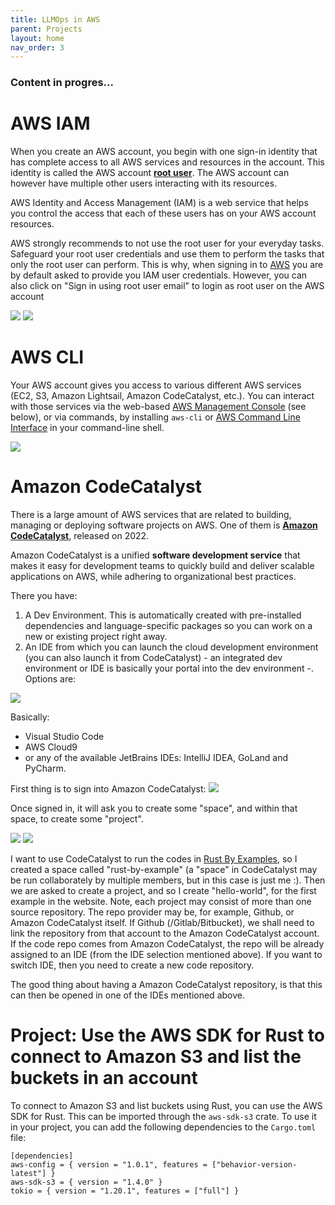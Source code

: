 ```yaml
---
title: LLMOps in AWS
parent: Projects
layout: home
nav_order: 3
---
```


### Content in progres...

# AWS IAM
When you create an AWS account, you begin with one sign-in identity that has complete access to all AWS services and resources in the account. This identity is called the AWS account [**root user**](https://docs.aws.amazon.com/IAM/latest/UserGuide/introduction.html). The AWS account can however have multiple other users interacting with its resources. 

AWS Identity and Access Management (IAM) is a web service that helps you control the access that each of these users has on your AWS account resources.

AWS strongly recommends to not use the root user for your everyday tasks. Safeguard your root user credentials and use them to perform the tasks that only the root user can perform. This is why, when signing in to [AWS](https://aws.amazon.com/) you are by default asked to provide you IAM user credentials. However, you can also click on "Sign in using root user email" to login as root user on the AWS account

![](../../../pics/llmops-aws/iam-user-signin.PNG) ![](../../../pics/llmops-aws/iam-root-signin.PNG) 

# AWS CLI
Your AWS account gives you access to various different AWS services (EC2, S3, Amazon Lightsail, Amazon CodeCatalyst, etc.). You can interact with those services via the web-based [AWS Management Console](https://docs.aws.amazon.com/awsconsolehelpdocs/latest/gsg/what-is.html) (see below), or via commands, by installing `aws-cli` or [AWS Command Line Interface](https://docs.aws.amazon.com/cli/latest/userguide/cli-chap-welcome.html) in your command-line shell.

![](../../../pics/llmops-aws/aws-browser-console.PNG)


# Amazon CodeCatalyst
There is a large amount of AWS services that are related to building, managing or deploying software projects on AWS. One of them is [**Amazon CodeCatalyst**](https://codecatalyst.aws/explore/dev-environments), released on 2022.

Amazon CodeCatalyst is a unified **software development service** that makes it easy for development teams to quickly build and deliver scalable applications on AWS, while adhering to organizational best practices.

There you have:
1. A Dev Environment. This is automatically created with pre-installed dependencies and language-specific packages so you can work on a new or existing project right away.
2. An IDE from which you can launch the cloud development environment (you can also launch it from CodeCatalyst) - an integrated dev environment or IDE is basically your portal into the dev environment -. Options are:

![](../../../pics/llmops-aws/catalyst-ides.PNG)

Basically:

- Visual Studio Code
- AWS Cloud9
- or any of the available JetBrains IDEs: IntelliJ IDEA, GoLand and PyCharm.


First thing is to sign into Amazon CodeCatalyst:
![](../../../pics/llmops-aws/catalyst-login.PNG)

Once signed in, it will ask you to create some "space", and within that space, to create some "project".

![](../../../pics/llmops-aws/catalyst-create-a-space.PNG)
![](../../../pics/llmops-aws/catalyst-create-project.PNG)

I want to use CodeCatalyst to run the codes in [Rust By Examples](https://doc.rust-lang.org/stable/rust-by-example/), so I created a space called "rust-by-example" (a "space" in CodeCatalyst may be run collaborately by multiple members, but in this case is just me :). Then we are asked to create a project, and so I create "hello-world", for the first example in the website. Note, each project may consist of more than one source repository. The repo provider may be, for example, Github, or Amazon CodeCatalyst itself. If Github (/Gitlab/Bitbucket), we shall need to link the repository from that account to the Amazon CodeCatalyst account. If the code repo comes from Amazon CodeCatalyst, the repo will be already assigned to an IDE (from the IDE selection mentioned above). If you want to switch IDE, then you need to create a new code repository.

The good thing about having a Amazon CodeCatalyst repository, is that this can then be opened in one of the IDEs mentioned above.  

# Project: Use the AWS SDK for Rust to connect to Amazon S3 and list the buckets in an account 
To connect to Amazon S3 and list buckets using Rust, you can use the AWS SDK for Rust. This can be imported through the `aws-sdk-s3` crate. To use it in your project, you can add the following dependencies to the `Cargo.toml` file:
```
[dependencies]
aws-config = { version = "1.0.1", features = ["behavior-version-latest"] }
aws-sdk-s3 = { version = "1.4.0" }
tokio = { version = "1.20.1", features = ["full"] }
```